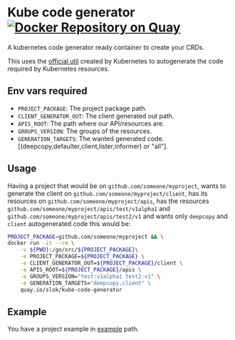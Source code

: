 # Kube code generator [![Docker Repository on Quay](https://quay.io/repository/slok/kube-code-generator/status "Docker Repository on Quay")](https://quay.io/repository/slok/kube-code-generator)

A kubernetes code generator ready container to create your CRDs.

This uses the [official util](https://github.com/kubernetes/code-generator) created by Kubernetes to autogenerate the code required by Kubernetes resources.

## Env vars required

* `PROJECT_PACKAGE`: The project package path.
* `CLIENT_GENERATOR_OUT`: The client generated out path.
* `APIS_ROOT`: The path where our API/resources are.
* `GROUPS_VERSION`: The groups of the resources.
* `GENERATION_TARGETS`: The wanted generated code. [(deepcopy,defaulter,client,lister,informer) or "all"].

## Usage

Having a project that would be on `github.com/someone/myproject`, wants to generate the client on `github.com/someone/myproject/client`, has its resources on `github.com/someone/myproject/apis`, has the resources `github.com/someone/myproject/apis/test/v1alpha1` and `github.com/someone/myproject/apis/test2/v1` and wants only `deepcopy` and `client` autogenerated code this would be:


```bash
PROJECT_PACKAGE=github.com/someone/myproject && \
docker run -it --rm \
	-v ${PWD}:/go/src/${PROJECT_PACKAGE}\
	-e PROJECT_PACKAGE=${PROJECT_PACKAGE} \
	-e CLIENT_GENERATOR_OUT=${PROJECT_PACKAGE}/client \
	-e APIS_ROOT=${PROJECT_PACKAGE}/apis \
	-e GROUPS_VERSION="test:v1alpha1 test2:v1" \
	-e GENERATION_TARGETS="deepcopy,client" \
    quay.io/slok/kube-code-generator
```

## Example

You have a project example in [example](example/) path.